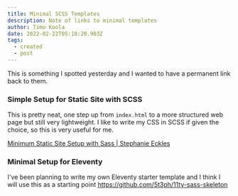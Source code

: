 ```yaml
---
title: Minimal SCSS Templates
description: Note of links to minimal templates
author: Timo Koola
date: 2022-02-22T05:18:20.903Z
tags:
  - created
  - post
---
```

This is something I spotted yesterday and I wanted to have a permanent link back to them. 

### Simple Setup for Static Site with SCSS

This is pretty neat, one step up from `index.html` to a more structured web page but still very lightweight. I like to write my CSS in SCSS if given the choice, so this is very useful for me.

[Minimum Static Site Setup with Sass | Stephanie Eckles](https://thinkdobecreate.com/articles/minimum-static-site-sass-setup/)

### Minimal Setup for Eleventy

I've been planning to write my own Eleventy starter template and I think I will use this as a starting point https://github.com/5t3ph/11ty-sass-skeleton


